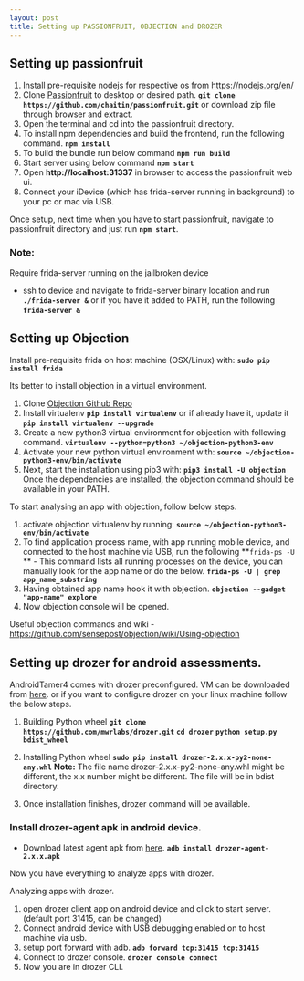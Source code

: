 ```yaml
---
layout: post
title: Setting up PASSIONFRUIT, OBJECTION and DROZER
---
```



## Setting up passionfruit
1. Install pre-requisite nodejs for respective os from https://nodejs.org/en/
2. Clone [Passionfruit](https://github.com/chaitin/passionfruit) to desktop or desired path.
	**`git clone https://github.com/chaitin/passionfruit.git`**
	or download zip file through browser and extract.
3. Open the terminal and cd into the passionfruit directory.
4. To install npm dependencies and build the frontend, run the following command.
	**`npm install`**
5. To build the bundle run below command
	**`npm run build`**
6. Start server using below command
	**`npm start`**
7. Open **http://localhost:31337** in browser to access the passionfruit web ui.
8. Connect your iDevice (which has frida-server running in background) to your pc or mac via USB.

Once setup, next time when you have to start passionfruit, navigate to passionfruit directory and just run **`npm start`**.


### Note:
Require frida-server running on the jailbroken device
- ssh to device and navigate to frida-server binary location and run 
	**`./frida-server &`**
	or if you have it added to PATH, run the following
	**`frida-server &`**

## Setting up Objection

Install pre-requisite frida on host machine (OSX/Linux) with:
	**`sudo pip install frida`**

Its better to install objection in a virtual environment.
1. Clone [Objection Github Repo](https://github.com/sensepost/objection/)
2. Install virtualenv
	**`pip install virtualenv`**
	or if already have it, update it
	**`pip install virtualenv --upgrade`**
3. Create a new python3 virtual environment for objection with following command.
	**`virtualenv --python=python3 ~/objection-python3-env`**
4. Activate your new python virtual environment with:
	**`source ~/objection-python3-env/bin/activate`**
5. Next, start the installation using pip3 with:
	**`pip3 install -U objection`**
	Once the dependencies are installed, the objection command should be available in your PATH.

To start analysing an app with objection, follow below steps.
1. activate objection virtualenv by running:
	**`source ~/objection-python3-env/bin/activate`**
2. To find application process name, with app running mobile device, and connected to the host machine via USB, run the following
	**`frida-ps -U` ** - This command lists all running processes on the device, you can manually look for the app name or do the below.
	**`frida-ps -U | grep app_name_substring`**
3. Having obtained app name hook it with objection.
	**`objection --gadget "app-name" explore`**
4. Now objection console will be opened.

Useful objection commands and wiki - https://github.com/sensepost/objection/wiki/Using-objection

## Setting up drozer for android assessments.

AndroidTamer4 comes with drozer preconfigured. VM can be downloaded from
[here](https://androidtamer.com/tamer4-release). or  if you want to configure drozer on your linux machine follow the below steps.
1. Building Python wheel
	**`git clone https://github.com/mwrlabs/drozer.git`**
	**`cd drozer`**
	**`python setup.py bdist_wheel`**

2. Installing Python wheel
**`sudo pip install drozer-2.x.x-py2-none-any.whl`**
**Note:** The file name drozer-2.x.x-py2-none-any.whl might be different, the x.x number might be different. The file will be in bdist directory.

3. Once installation finishes, drozer command will be available.

### Install drozer-agent apk in android device.
- Download latest agent apk from [here](https://github.com/mwrlabs/drozer/releases/).
	**`adb install drozer-agent-2.x.x.apk`**

Now you have everything to analyze apps with drozer.

Analyzing apps with drozer.
1. open drozer client app on android device and click to start server. (default port 31415, can be changed)
2. Connect android device with USB debugging enabled on to host machine via usb.
3. setup port forward with adb.
	**`adb forward tcp:31415 tcp:31415`**
4. Connect to drozer console.
	**`drozer console connect`**
5. Now you are in drozer CLI.
